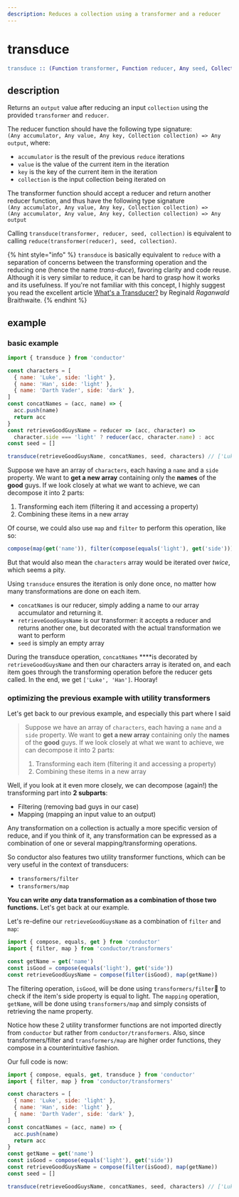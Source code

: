 ```yaml
---
description: Reduces a collection using a transformer and a reducer
---
```


# transduce

```erlang
transduce :: (Function transformer, Function reducer, Any seed, Collection collection) => Any output
```

## description

Returns an `output` value after reducing an input `collection` using the provided `transformer` and `reducer`.

The reducer function should have the following type signature:  
`(Any accumulator, Any value, Any key, Collection collection) => Any output`, where:

* `accumulator` is the result of the previous `reduce` iterations
* `value` is the value of the current item in the iteration
* `key` is the key of the current item in the iteration
* `collection` is the input collection being iterated on

The transformer function should accept a reducer and return another reducer function, and thus have the following type signature  
`(Any accumulator, Any value, Any key, Collection collection) =>    
(Any accumulator, Any value, Any key, Collection collection) => Any output`

Calling `transduce(transformer, reducer, seed, collection)` is equivalent to calling `reduce(transformer(reducer), seed, collection)`.

{% hint style="info" %}
`transduce` is basically equivalent to `reduce` with a separation of concerns between the transforming operation and the reducing one \(hence the name _trans-duce_\), favoring clarity and code reuse. Although it is very similar to reduce, it can be hard to grasp how it works and its usefulness. If you're not familiar with this concept, I highly suggest you read the excellent article [What's a Transducer?](http://raganwald.com/2017/04/30/transducers.html) by Reginald _Raganwald_ Braithwaite.
{% endhint %}

## example

### basic example

```javascript
import { transduce } from 'conductor'

const characters = [
  { name: 'Luke', side: 'light' },
  { name: 'Han', side: 'light' },
  { name: 'Darth Vader', side: 'dark' },
]
const concatNames = (acc, name) => {
  acc.push(name)
  return acc
}
const retrieveGoodGuysName = reducer => (acc, character) =>
  character.side === 'light' ? reducer(acc, character.name) : acc
const seed = []

transduce(retrieveGoodGuysName, concatNames, seed, characters) // ['Luke', 'Han']
```

Suppose we have an array of `characters`, each having a `name` and a `side` property. We want to **get a new array** containing only the **names** of the **good** guys. If we look closely at what we want to achieve, we can decompose it into 2 parts:

1. Transforming each item \(filtering it and accessing a property\)
2. Combining these items in a new array

Of course, we could also use `map` and `filter` to perform this operation, like so:

```javascript
compose(map(get('name')), filter(compose(equals('light'), get('side'))))(characters)
```

But that would also mean the `characters` array would be iterated over _twice_, which seems a pity.

Using `transduce` ensures the iteration is only done once, no matter how many transformations are done on each item.

* `concatNames` is our reducer, simply adding a name to our array accumulator and returning it.
* `retrieveGoodGuysName` is our transformer: it accepts a reducer and returns another one, but decorated with the actual transformation we want to perform
* `seed` is simply an empty array

During the transduce operation, `concatNames` ****is decorated by `retrieveGoodGuysName` and then our characters array is iterated on, and each item goes through the transforming operation before the reducer gets called. In the end, we get `['Luke', 'Han']`. Hooray!

### optimizing the previous example with utility transformers

Let's get back to our previous example, and especially this part where I said

> Suppose we have an array of `characters`, each having a `name` and a `side` property. We want to **get a new array** containing only the **names** of the **good** guys. If we look closely at what we want to achieve, we can decompose it into 2 parts:
>
> 1. Transforming each item \(filtering it and accessing a property\)
> 2. Combining these items in a new array

Well, if you look at it even more closely, we can decompose \(again!\) the transforming part into **2 subparts**:

* Filtering \(removing bad guys in our case\)
* Mapping \(mapping an input value to an output\)

Any transformation on a collection is actually a more specific version of reduce, and if you think of it, any transformation can be expressed as a combination of one or several mapping/transforming operations.

So conductor also features two utility transformer functions, which can be very useful in the context of transducers:

* `transformers/filter`
* `transformers/map`

**You can write** _**any**_ **data transformation as a combination of those two functions.** Let's get back at our example.

Let's re-define our `retrieveGoodGuysName` as a combination of `filter` and `map`:

```javascript
import { compose, equals, get } from 'conductor'
import { filter, map } from 'conductor/transformers'

const getName = get('name')
const isGood = compose(equals('light'), get('side'))
const retrieveGoodGuysName = compose(filter(isGood), map(getName))
```

The filtering operation, `isGood`, will be done using `transformers/filter` to check if the item's side property is equal to light. The `mapping` operation, `getName`, will be done using `transformers/map` and simply consists of retrieving the name property.

Notice how these 2 utility transformer functions are not imported directly from `conductor` but rather from `conductor/transformers`. Also, since transformers/filter and `transformers/map` are higher order functions, they compose in a counterintuitive fashion.

Our full code is now:

```javascript
import { compose, equals, get, transduce } from 'conductor'
import { filter, map } from 'conductor/transformers'

const characters = [
  { name: 'Luke', side: 'light' },
  { name: 'Han', side: 'light' },
  { name: 'Darth Vader', side: 'dark' },
]
const concatNames = (acc, name) => {
  acc.push(name)
  return acc
}
const getName = get('name')
const isGood = compose(equals('light'), get('side'))
const retrieveGoodGuysName = compose(filter(isGood), map(getName))
const seed = []

transduce(retrieveGoodGuysName, concatNames, seed, characters) // ['Luke', 'Han']
```

